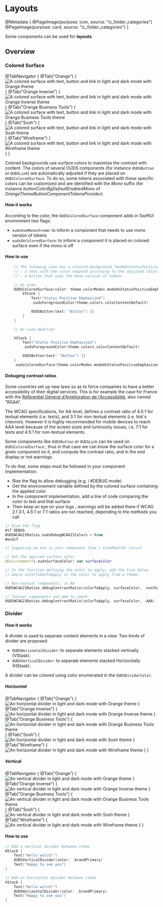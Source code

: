 # Layouts

@Metadata {
    @PageImage(purpose: icon, source: "ic_folder_categories")
    @PageImage(purpose: card, source: "ic_folder_categories")
}

Some components can be used for **layouts**.

## Overview

### Colored Surface

@TabNavigator {
    @Tab("Orange") {
        ![A colored surface with text, button and link in light and dark mode with Orange theme](component_coloredSurface_Orange)
    }
    @Tab("Orange Inverse") {
        ![A colored surface with text, button and link in light and dark mode with Orange Inverse theme](component_coloredSurface_OrangeInverse)
    }
    @Tab("Orange Business Tools") {
        ![A colored surface with text, button and link in light and dark mode with Orange Business Tools theme](component_coloredSurface_OrangeBusinessTools)
    }
    @Tab("Sosh") {
        ![A colored surface with text, button and link in light and dark mode with Sosh theme](component_coloredSurface_Sosh)
    }
    @Tab("Wireframe") {
        ![A colored surface with text, button and link in light and dark mode with Wireframe theme](component_coloredSurface_Wireframe)
    }
}

Colored backgrounds use surface colors to maximize the contrast with content. 
The colors of several OUDS components (for instance ``OUDSButton`` or ``OUDSLink``) are automatically adjusted if they are placed on ``OUDSColoredSurface``.
To do so, some tokens associated with these specific colors can be customized and are identified with the *Mono* suffix (for instance *buttonColorBgDefaultEnabledMono* of *OrangeThemeButtonComponentTokensProvider*).

#### How it works

According to the color, the `OUDSColoredSurface` component adds in SwiftUI environment two flags:
- `oudsUseMonochrome`: to inform a component that needs to use mono version of tokens 
- `oudsOnColoredSurface`: to inform a component it is placed on colored surface even if the mono is off 

#### How to use

```swift
    // The folowing view has a colored background "modeOnStatusPositiveEmphasized" with
    // - a text with the color adapted according to the adjusted colorScheme      
    // - a button that uses the mono version of tokens

    // As view
    OUDSColoredSurface(color: theme.colorModes.modeOnStatusPositiveEmphasized) {
        VStack {
            Text("Status Positive Emphasized")
            .oudsForegroundColor(theme.colors.colorContentDefault)

            OUDSButton(text: "Button") {}
        }
    }

    // As view modifier

    VStack {
        Text("Status Positive Emphasized")
        .oudsForegroundColor(theme.colors.colorContentDefault)

        OUDSButton(text: "Button") {}
    }
    .oudsColoredSurface(theme.colorModes.modeOnStatusPositiveEmphasized)
```

#### Debuging contrast ratios

Some countries set up new laws so as to force companies to have a better accessibility of their digital services.
This is for example the case for France with the [Référentiel Général d'Amélioration de l'Accessibilité](https://accessibilite.numerique.gouv.fr/), also named "RGAA".

The WCAG specifications, for AA level, defines a contrast ratio of 4.5:1 for textual elements (i.e. texts), and 3:1 for non-textual elements (i.e. link's chevron).
However it is highly recommended for mobile devices to reach AAA level because of the screen sizes and luminosity issues, i.e. 7:1 for texts and 4.5:1 for non-textual elements.

Some components like ``OUDSButton`` or ``OUDSLink`` can be used on ``OUDSColoredSurface`` ; thus in that case we can know the surface color for a given component on it, and compute the contrast ratio, and in the end display or not warnings.

To do that, some steps must be followed in your component implementation:
- Rise the flag to allow debugging (e.g. i #DEBUG mode)
- Get the environement variable defined by the colored surface containing the applied color
- In the component implementation, add a line of code comparing the color to test and that surface
- Then keep an eye on your logs ; warnings will be added there if WCAG 2.1 3:1, 4.5:1 or 7:1 ratios are not reached, depending to the methods you call
 
```swift
// Rise the flag
#if DEBUG
OUDSWCAG21Ratios.oudsDebugWCAG21Colors = true
#endif

// Supposing we are in your component View / ViewModifer struct

// Get the applied surface color
@Environment(\.oudsSurfaceColor) var surfaceColor

// In the function defining the color to apply, add the line below
// where colorTokenToApply is the color to apply from a theme:

// Non-textual components, in AA
OUDSWCAG21Ratios.debugContrastRatio(colorToApply, surfaceColor, .nonTextual)

// Textual components and AAA to check
OUDSWCAG21Ratios.debugContrastRatio(colorToApply, surfaceColor, .AAA)
```

### Divider

#### How it works

A divider is used to separate content elements in a view. Two kinds of divider are proposed:
- ``OUDSHorizontalDivider``: to separate elements stacked vertivally (VStask).
- ``OUDSVerticalDivider``: to separate elements stacked Horizontally (HStask).

A divider can be colored using color enumerated in the `OUDSDividerColor`.

##### Horizontal

@TabNavigator {
    @Tab("Orange") {
        ![An horizontal divider in light and dark mode with Orange theme](component_horizontalDivider_Orange)
    }
    @Tab("Orange Inverse") {
        ![An horizontal divider in light and dark mode with Orange Inverse theme](component_horizontalDivider_OrangeInverse)
    }
    @Tab("Orange Business Tools") {
        ![An horizontal divider in light and dark mode with Orange Business Tools theme](component_horizontalDivider_OrangeBusinesTools)
    }
    @Tab("Sosh") {
        ![An horizontal divider in light and dark mode with Sosh theme](component_horizontalDivider_Sosh)
    }
    @Tab("Wireframe") {
        ![An horizontal divider in light and dark mode with Wireframe theme](component_horizontalDivider_Wireframe)
    }
}

##### Vertical

@TabNavigator {
    @Tab("Orange") {
        ![An vertical divider in light and dark mode with Orange theme](component_verticalDivider_Orange)
    }
    @Tab("Orange Inverse") {
        ![An vertical divider in light and dark mode with Orange Inverse theme](component_verticalDivider_OrangeInverse)
    }
    @Tab("Orange Business Tools") {
        ![An vertical divider in light and dark mode with Orange Business Tools theme](component_verticalDivider_OrangeBusinessTools)
    }
    @Tab("Sosh") {
        ![An vertical divider in light and dark mode with Sosh theme](component_verticalDivider_Sosh)
    }
    @Tab("Wireframe") {
        ![An vertical divider in light and dark mode with Wireframe theme](component_verticalDivider_Wireframe)
    }
}

#### How to use

```swift
// Add a vertical divider between items
HStack {
    Text("Hello wolrd!")
    OUDSVerticalDivider(color: .brandPrimary)
    Text("Happy to see you")
}

// Add an horizontal divider between items
VStack {
    Text("Hello wolrd!")
    OUDSHorizontalDivider(color: .brandPrimary)
    Text("Happy to see you")
}
```
